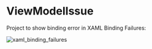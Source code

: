 # ViewModelIssue
Project to show binding error in XAML Binding Failures:

![xaml_binding_failures](https://user-images.githubusercontent.com/63459725/112198888-42093180-8c16-11eb-93d7-e3a88a510d06.png)
